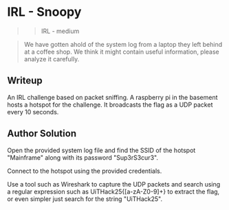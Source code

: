 # IRL - Snoopy

> > IRL - medium

> We have gotten ahold of the system log from a laptop they left behind at a coffee shop.
>   We think it might contain useful information, please analyze it carefully.


## Writeup
An IRL challenge based on packet sniffing.
A raspberry pi in the basement hosts a hotspot for the challenge.
It broadcasts the flag as a UDP packet every 10 seconds.


## Author Solution
Open the provided system log file and find the SSID of the hotspot "Mainframe" along with its password "Sup3rS3cur3".

Connect to the hotspot using the provided credentials.

Use a tool such as Wireshark to capture the UDP packets and search using a regular expression such as UiTHack25{[a-zA-Z0-9]+} to extract the flag,
or even simpler just search for the string "UiTHack25".
